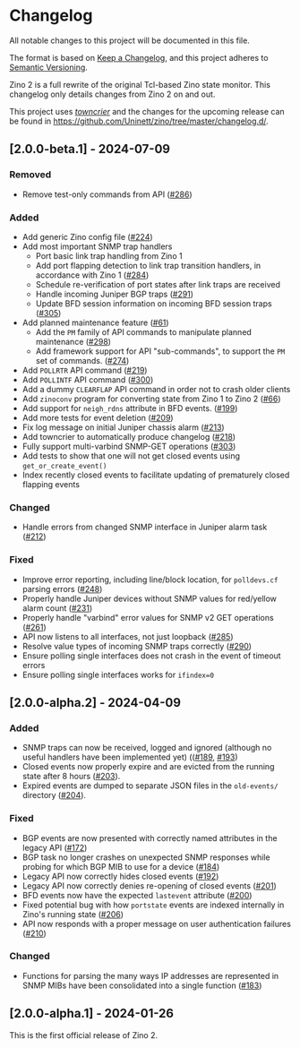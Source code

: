 # Changelog

All notable changes to this project will be documented in this file.

The format is based on [Keep a Changelog](https://keepachangelog.com/en/1.0.0/),
and this project adheres to [Semantic Versioning](https://semver.org/spec/v2.0.0.html).

Zino 2 is a full rewrite of the original Tcl-based Zino state monitor.  This
changelog only details changes from Zino 2 on and out.

This project uses [*towncrier*](https://towncrier.readthedocs.io/) and the changes for the upcoming release can be found in <https://github.com/Uninett/zino/tree/master/changelog.d/>.

<!-- towncrier release notes start -->

## [2.0.0-beta.1] - 2024-07-09


### Removed

- Remove test-only commands from API ([#286](https://github.com/Uninett/zino/issues/286))

### Added

- Add generic Zino config file ([#224](https://github.com/Uninett/zino/issues/224))
- Add most important SNMP trap handlers
  - Port basic link trap handling from Zino 1
  - Add port flapping detection to link trap transition handlers, in accordance with Zino 1 ([#284](https://github.com/Uninett/zino/issues/284))
  - Schedule re-verification of port states after link traps are received
  - Handle incoming Juniper BGP traps ([#291](https://github.com/Uninett/zino/issues/291))
  - Update BFD session information on incoming BFD session traps ([#305](https://github.com/Uninett/zino/issues/305))
- Add planned maintenance feature ([#61](https://github.com/Uninett/zino/issues/61))
  - Add the `PM` family of API commands to manipulate planned maintenance ([#298](https://github.com/Uninett/zino/issues/298))
  - Add framework support for API "sub-commands", to support the `PM` set of commands. ([#274](https://github.com/Uninett/zino/issues/274))
- Add `POLLRTR` API command ([#219](https://github.com/Uninett/zino/issues/219))
- Add `POLLINTF` API command ([#300](https://github.com/Uninett/zino/issues/300))
- Add a dummy `CLEARFLAP` API command in order not to crash older clients
- Add `zinoconv` program for converting state from Zino 1 to Zino 2 ([#66](https://github.com/Uninett/zino/issues/66))
- Add support for `neigh_rdns` attribute in BFD events. ([#199](https://github.com/Uninett/zino/issues/199))
- Add more tests for event deletion ([#209](https://github.com/Uninett/zino/issues/209))
- Fix log message on initial Juniper chassis alarm ([#213](https://github.com/Uninett/zino/issues/213))
- Add towncrier to automatically produce changelog ([#218](https://github.com/Uninett/zino/issues/218))
- Fully support multi-varbind SNMP-GET operations ([#303](https://github.com/Uninett/zino/issues/303))
- Add tests to show that one will not get closed events using `get_or_create_event()`
- Index recently closed events to facilitate updating of prematurely closed flapping events

### Changed

- Handle errors from changed SNMP interface in Juniper alarm task ([#212](https://github.com/Uninett/zino/issues/212))

### Fixed

- Improve error reporting, including line/block location, for `polldevs.cf` parsing errors ([#248](https://github.com/Uninett/zino/issues/248))
- Properly handle Juniper devices without SNMP values for red/yellow alarm count ([#231](https://github.com/Uninett/zino/issues/231))
- Properly handle "varbind" error values for SNMP v2 GET operations ([#261](https://github.com/Uninett/zino/issues/261))
- API now listens to all interfaces, not just loopback ([#285](https://github.com/Uninett/zino/issues/285))
- Resolve value types of incoming SNMP traps correctly ([#290](https://github.com/Uninett/zino/issues/290))
- Ensure polling single interfaces does not crash in the event of timeout errors
- Ensure polling single interfaces works for `ifindex=0`


## [2.0.0-alpha.2] - 2024-04-09

### Added

- SNMP traps can now be received, logged and ignored (although no useful
  handlers have been implemented yet)
  (([#189](https://github.com/Uninett/zino/pull/189),
  [#193](https://github.com/Uninett/zino/pull/193))
- Closed events now properly expire and are evicted from the running state
  after 8 hours ([#203](https://github.com/Uninett/zino/pull/203)).
- Expired events are dumped to separate JSON files in the `old-events/`
  directory ([#204](https://github.com/Uninett/zino/pull/204)).

### Fixed

- BGP events are now presented with correctly named attributes in the legacy
  API ([#172](https://github.com/Uninett/zino/issues/172))
- BGP task no longer crashes on unexpected SNMP responses while probing for
  which BGP MIB to use for a device ([#184](https://github.com/Uninett/zino/issues/184))
- Legacy API now correctly hides closed events ([#192](https://github.com/Uninett/zino/issues/192))
- Legacy API now correctly denies re-opening of closed events ([#201](https://github.com/Uninett/zino/issues/201))
- BFD events now have the expected `lastevent` attribute ([#200](https://github.com/Uninett/zino/issues/200))
- Fixed potential bug with how `portstate` events are indexed internally in
  Zino's running state ([#206](https://github.com/Uninett/zino/issues/206))
- API now responds with a proper message on user authentication failures
  ([#210](https://github.com/Uninett/zino/pull/210))

### Changed

- Functions for parsing the many ways IP addresses are represented in SNMP MIBs
  have been consolidated into a single function ([#183](https://github.com/Uninett/zino/issues/183))

## [2.0.0-alpha.1] - 2024-01-26

This is the first official release of Zino 2.
